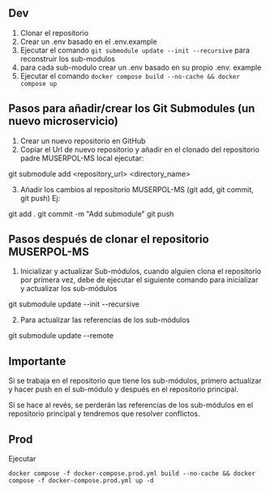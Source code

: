 ## Dev

1. Clonar el repositorio
2. Crear un .env basado en el .env.example
3. Ejecutar  el comando `git submodule update --init --recursive` para reconstruir los sub-modulos
4. para cada sub-modulo crear un .env basado en su propio .env. example
5. Ejecutar el comando `docker compose build --no-cache && docker compose up`

## Pasos para añadir/crear los Git Submodules (un nuevo microservicio)

1. Crear un nuevo repositorio en GitHub
2. Copiar el Url de nuevo repositorio y añadir en el clonado del repositorio padre MUSERPOL-MS local ejecutar:

git submodule add <repository_url> <directory_name>

3. Añadir los cambios al repositorio  MUSERPOL-MS (git add, git commit, git push) Ej:

git add .
git commit -m "Add submodule"
git push

## Pasos después de clonar el repositorio MUSERPOL-MS

1. Inicializar y actualizar Sub-módulos, cuando alguien clona el repositorio por primera vez, debe de ejecutar el siguiente comando para inicializar y actualizar los sub-módulos

git submodule update --init --recursive

2. Para actualizar las referencias de los sub-módulos

git submodule update --remote

## Importante

Si se trabaja en el repositorio que tiene los sub-módulos, primero actualizar y hacer push en el sub-módulo y después en el repositorio principal.

Si se hace al revés, se perderán las referencias de los sub-módulos en el repositorio principal y tendremos que resolver conflictos.

## Prod

Ejecutar

```
docker compose -f docker-compose.prod.yml build --no-cache && docker compose -f docker-compose.prod.yml up -d

```